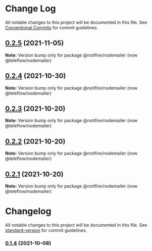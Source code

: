 # Change Log

All notable changes to this project will be documented in this file.
See [Conventional Commits](https://conventionalcommits.org) for commit guidelines.

## [0.2.5](https://github.com/khulnasoft/nodemailer/compare/v0.2.4...v0.2.5) (2021-11-05)

**Note:** Version bump only for package @notifire/nodemailer (now @teleflow/nodemailer)





## [0.2.4](https://github.com/khulnasoft/nodemailer/compare/v0.2.3...v0.2.4) (2021-10-30)

**Note:** Version bump only for package @notifire/nodemailer (now @teleflow/nodemailer)





## [0.2.3](https://github.com/khulnasoft/nodemailer/compare/v0.2.2...v0.2.3) (2021-10-20)

**Note:** Version bump only for package @notifire/nodemailer (now @teleflow/nodemailer)





## [0.2.2](https://github.com/khulnasoft/nodemailer/compare/v0.1.4...v0.2.2) (2021-10-20)

**Note:** Version bump only for package @notifire/nodemailer (now @teleflow/nodemailer)





## [0.2.1](https://github.com/khulnasoft/nodemailer/compare/v0.1.4...v0.2.1) (2021-10-20)

**Note:** Version bump only for package @notifire/nodemailer (now @teleflow/nodemailer)





# Changelog

All notable changes to this project will be documented in this file. See [standard-version](https://github.com/conventional-changelog/standard-version) for commit guidelines.

### [0.1.4](https://github.com/khulnasoft/nodemailer/compare/v0.1.5...v0.1.4) (2021-10-08)

